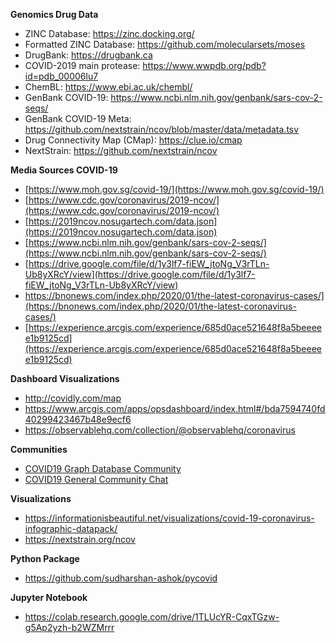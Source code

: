 **Genomics Drug Data**
* ZINC Database: https://zinc.docking.org/
* Formatted ZINC Database: https://github.com/molecularsets/moses
* DrugBank: https://drugbank.ca
* COVID-2019 main protease: https://www.wwpdb.org/pdb?id=pdb_00006lu7
* ChemBL: https://www.ebi.ac.uk/chembl/
* GenBank COVID-19: https://www.ncbi.nlm.nih.gov/genbank/sars-cov-2-seqs/
* GenBank COVID-19 Meta: https://github.com/nextstrain/ncov/blob/master/data/metadata.tsv
* Drug Connectivity Map (CMap): https://clue.io/cmap
* NextStrain: https://github.com/nextstrain/ncov

**Media Sources COVID-19**
* [https://www.moh.gov.sg/covid-19/](https://www.moh.gov.sg/covid-19/)
* [https://www.cdc.gov/coronavirus/2019-ncov/](https://www.cdc.gov/coronavirus/2019-ncov/)
* [https://2019ncov.nosugartech.com/data.json](https://2019ncov.nosugartech.com/data.json)
* [https://www.ncbi.nlm.nih.gov/genbank/sars-cov-2-seqs/](https://www.ncbi.nlm.nih.gov/genbank/sars-cov-2-seqs/)
* [https://drive.google.com/file/d/1y3lf7-fiEW_jtoNg_V3rTLn-Ub8yXRcY/view](https://drive.google.com/file/d/1y3lf7-fiEW_jtoNg_V3rTLn-Ub8yXRcY/view)
* https://bnonews.com/index.php/2020/01/the-latest-coronavirus-cases/](https://bnonews.com/index.php/2020/01/the-latest-coronavirus-cases/)
* [https://experience.arcgis.com/experience/685d0ace521648f8a5beeeee1b9125cd](https://experience.arcgis.com/experience/685d0ace521648f8a5beeeee1b9125cd)

**Dashboard Visualizations**
* http://covidly.com/map
* https://www.arcgis.com/apps/opsdashboard/index.html#/bda7594740fd40299423467b48e9ecf6
* https://observablehq.com/collection/@observablehq/coronavirus

**Communities**
* [COVID19 Graph Database Community](https://discord.gg/KBerGfE)
* [COVID19 General Community Chat](https://discord.gg/Bphw4dF)


**Visualizations**
* https://informationisbeautiful.net/visualizations/covid-19-coronavirus-infographic-datapack/
* https://nextstrain.org/ncov

**Python Package**
* https://github.com/sudharshan-ashok/pycovid

**Jupyter Notebook**
* https://colab.research.google.com/drive/1TLUcYR-CqxTGzw-g5Ap2yzh-b2WZMrrr
